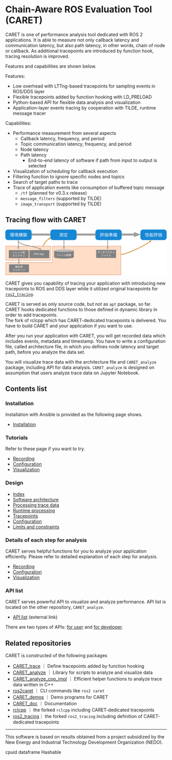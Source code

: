 # Chain-Aware ROS Evaluation Tool (CARET)

CARET is one of performance analysis tool dedicated with ROS 2 applications. It is able to measure not only callback latency and communication latency, but also path latency, in other words, chain of node or callback. As additional tracepoints are introduced by function hook, tracing resolution is improved.

Features and capabilities are shown below.

Features:

- Low overhead with LTTng-based tracepoints for sampling events in ROS/DDS layer
- Flexible tracepoints added by function hooking with LD_PRELOAD
- Python-based API for flexible data analysis and visualization
- Application-layer events tracing by cooperation with TILDE, runtime message tracer

Capabilities:

- Performance measurement from several aspects
  - Callback latency, frequency, and period
  - Topic communication latency, frequency, and period
  - Node latency
  - Path latency
    - End-to-end latency of software if path from input to output is selected
- Visualization of scheduling for callback execution
- Filtering function to ignore specific nodes and topics
- Search of target paths to trace
- Trace of application events like consumption of buffered topic message
  - `/tf` (planned for v0.3.x release)
  - `message_filters` (supported by TILDE)
  - `image_transport` (supported by TILDE)

## Tracing flow with CARET

![measurement_flow](./imgs/measurement_flow.svg)

CARET gives you capability of tracing your application with introducing new tracepoints to ROS and DDS layer while it utilized original tracepoints for [`ros2_tracing`](https://gitlab.com/ros-tracing/ros2_tracing).

CARET is served as only source code, but not as `apt` package, so far.  
CARET hooks dedicated functions to those defined in dynamic library in order to add tracepoints.  
The fork of rclcpp which has CARET-dedicated tracepoints is delivered.
You have to build CARET and your application if you want to use.

After you run your application with CARET, you will get recorded data which includes events, metadata and timestamp. You have to write a configuration file, called architecture file, in which you defines node latency and target path, before you analyze the data set.

You will visualize trace data with the architecture file and `CARET_analyze` package, including API for data analysis.
`CARET_analyze` is designed on assumption that users analyze trace data on Jupyter Notebook.

## Contents list

### Installation

Installation with Ansible is provided as the following page shows.

- [Installation](./installation/installation.md)

### Tutorials

Refer to these page if you want to try.

- [Recording](./tutorials/recording.md)
- [Configuration](./tutorials/configuration.md)
- [Visualization](./tutorials/visualization.md)

### Design

- [Index](./design)
- [Software architecture](./design/software_architecture/index.md)
- [Processing trace data](./design/processing_trace_data/index.md)
- [Runtime processing](./design/runtime_processing/index.md)
- [Tracepoints](./design/trace_points/index.md)
- [Configuration](./design/configuration/index.md)
- [Limits and constraints](./design/limits_and_constraints/index.md)

### Details of each step for analysis

CARET serves helpful functions for you to analyze your application efficiently. Please refer to detailed explanation of each step for analysis.

- [Recording](./recording)
- [Configuration](./configuration)
- [Visualization](./visualization/)

### API list

CARET serves powerful API to visualize and analyze performance. API list is located on the other repository, `CARET_analyze`.

- [API list](https://tier4.github.io/CARET_analyze/latest/) (external link)

There are two types of APIs: [for user](https://tier4.github.io/CARET_analyze/latest/architecture/) and [for developer](https://tier4.github.io/CARET_analyze/latest/common/).

## Related repositories

CARET is constructed of the following packages

- [CARET_trace](https://github.com/tier4/CARET_trace) ｜ Define tracepoints added by function hooking
- [CARET_analyze](https://github.com/tier4/CARET_analyze) ｜ Library for scripts to analyze and visualize data
- [CARET_analyze_cpp_impl](https://github.com/tier4/CARET_analyze_cpp_impl.git) ｜ Efficient helper functions to analyze trace data written in C++
- [ros2caret](https://github.com/tier4/ros2caret.git) ｜ CLI commands like `ros2 caret`
- [CARET_demos](https://github.com/tier4/CARET_demos) ｜ Demo programs for CARET
- [CARET_doc](https://github.com/tier4/CARET_doc) ｜ Documentation
- [rclcpp](https://github.com/tier4/rclcpp/tree/rc/v0.3.0) ｜ the forked `rclcpp` including CARET-dedicated tracepoints
- [ros2_tracing](https://github.com/tier4/ros2_tracing/tree/rc/v0.3.0)｜ the forked `ros2_tracing` including definition of CARET-dedicated tracepoints

---

This software is based on results obtained from a project subsidized by the New Energy and Industrial Technology Development Organization (NEDO).

cpuid
dataframe
Hashable
